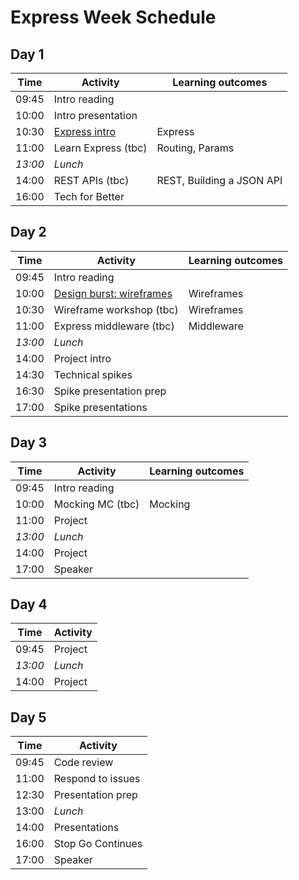 # Express Week Schedule

## Day 1

| Time    | Activity                       | Learning outcomes         |
| ------- | ------------------------------ | ------------------------- |
| 09:45   | Intro reading                  |                           |
| 10:00   | Intro presentation             |                           |
| 10:30   | [Express intro](express-intro) | Express                   |
| 11:00   | Learn Express (tbc)            | Routing, Params           |
| _13:00_ | _Lunch_                        |                           |
| 14:00   | REST APIs (tbc)                | REST, Building a JSON API |
| 16:00   | Tech for Better                |                           |

[express-intro]: tbc

## Day 2

| Time    | Activity                                  | Learning outcomes |
| ------- | ----------------------------------------- | ----------------- |
| 09:45   | Intro reading                             |                   |
| 10:00   | [Design burst: wireframes](db-wireframes) | Wireframes        |
| 10:30   | Wireframe workshop (tbc)                  | Wireframes        |
| 11:00   | Express middleware (tbc)                  | Middleware        |
| _13:00_ | _Lunch_                                   |                   |
| 14:00   | Project intro                             |                   |
| 14:30   | Technical spikes                          |                   |
| 16:30   | Spike presentation prep                   |                   |
| 17:00   | Spike presentations                       |                   |

[db-wireframes]: https://docs.google.com/presentation/d/1l5DCpoFwiMLNi0X4gnqqStav--XQJ7-sdLyW86zgxBc/

## Day 3

| Time    | Activity         | Learning outcomes |
| ------- | ---------------- | ----------------- |
| 09:45   | Intro reading    |                   |
| 10:00   | Mocking MC (tbc) | Mocking           |
| 11:00   | Project          |                   |
| _13:00_ | _Lunch_          |                   |
| 14:00   | Project          |                   |
| 17:00   | Speaker          |                   |

## Day 4

| Time    | Activity |
| ------- | -------- |
| 09:45   | Project  |
| _13:00_ | _Lunch_  |
| 14:00   | Project  |

## Day 5

| Time  | Activity          |
| ----- | ----------------- |
| 09:45 | Code review       |
| 11:00 | Respond to issues |
| 12:30 | Presentation prep |
| 13:00 | _Lunch_           |
| 14:00 | Presentations     |
| 16:00 | Stop Go Continues |
| 17:00 | Speaker           |
